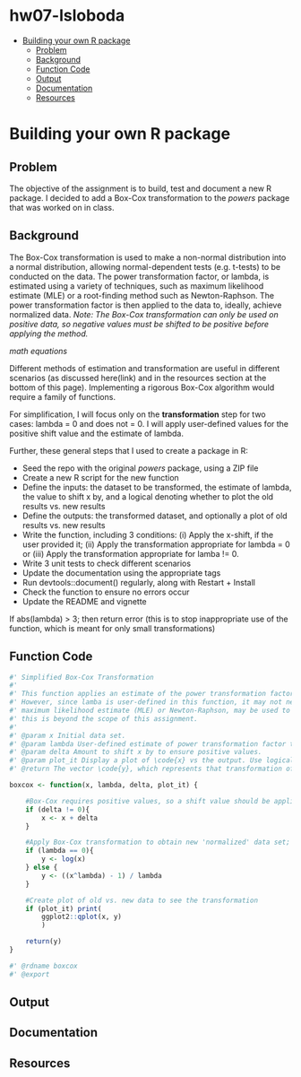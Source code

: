 hw07-lsloboda
================

-   [Building your own R package](#building-your-own-r-package)
    -   [Problem](#problem)
    -   [Background](#background)
    -   [Function Code](#function-code)
    -   [Output](#output)
    -   [Documentation](#documentation)
    -   [Resources](#resources)

Building your own R package
===========================

Problem
-------

The objective of the assignment is to build, test and document a new R package. I decided to add a Box-Cox transformation to the *powers* package that was worked on in class.

Background
----------

The Box-Cox transformation is used to make a non-normal distribution into a normal distribution, allowing normal-dependent tests (e.g. t-tests) to be conducted on the data. The power transformation factor, or lambda, is estimated using a variety of techniques, such as maximum likelihood estimate (MLE) or a root-finding method such as Newton-Raphson. The power transformation factor is then applied to the data to, ideally, achieve normalized data. *Note: The Box-Cox transformation can only be used on positive data, so negative values must be shifted to be positive before applying the method.*

*math equations*

Different methods of estimation and transformation are useful in different scenarios (as discussed here(link) and in the resources section at the bottom of this page). Implementing a rigorous Box-Cox algorithm would require a family of functions.

For simplification, I will focus only on the **transformation** step for two cases: lambda = 0 and does not = 0. I will apply user-defined values for the positive shift value and the estimate of lambda.

Further, these general steps that I used to create a package in R:

-   Seed the repo with the original *powers* package, using a ZIP file
-   Create a new R script for the new function
-   Define the inputs: the dataset to be transformed, the estimate of lambda, the value to shift x by, and a logical denoting whether to plot the old results vs. new results
-   Define the outputs: the transformed dataset, and optionally a plot of old results vs. new results
-   Write the function, including 3 conditions: (i) Apply the x-shift, if the user provided it; (ii) Apply the transformation appropriate for lambda = 0 or (iii) Apply the transformation appropriate for lamba != 0.
-   Write 3 unit tests to check different scenarios
-   Update the documentation using the appropriate tags
-   Run devtools::document() regularly, along with Restart + Install
-   Check the function to ensure no errors occur
-   Update the README and vignette

If abs(lambda) &gt; 3; then return error (this is to stop inappropriate use of the function, which is meant for only small transformations)

Function Code
-------------

``` r
#' Simplified Box-Cox Transformation
#'
#' This function applies an estimate of the power transformation factor (lambda) in a deterministic power function to turn non-normal data into normal data.
#' However, since lamba is user-defined in this function, it may not necessarily result in a normal distribution. A more complex method, such as
#' maximum likelihood estimate (MLE) or Newton-Raphson, may be used to estimate the value of lamba required to achieve a Gaussian distribution, however
#' this is beyond the scope of this assignment.
#'
#' @param x Initial data set.
#' @param lambda User-defined estimate of power transformation factor to make \code{x} a normal distribution.
#' @param delta Amount to shift x by to ensure positive values.
#' @param plot_it Display a plot of \code{x} vs the output. Use logical.
#' @return The vector \code{y}, which represents that transformation of \code{x} by the Box-Cox algorithm.

boxcox <- function(x, lambda, delta, plot_it) {

    #Box-Cox requires positive values, so a shift value should be applied if necessary; here, the shift is the user-specified 'delta'
    if (delta != 0){ 
        x <- x + delta
    }

    #Apply Box-Cox transformation to obtain new 'normalized' data set; here, lambda is user-specified, so normalization is not expected
    if (lambda == 0){
        y <- log(x)
    } else {
        y <- ((x^lambda) - 1) / lambda
    }

    #Create plot of old vs. new data to see the transformation
    if (plot_it) print(
        ggplot2::qplot(x, y)
        )

    return(y)
}

#' @rdname boxcox
#' @export
```

Output
------

Documentation
-------------

Resources
---------
